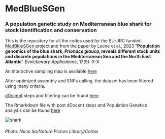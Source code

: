 # MedBlueSGen 
### A population genetic study on Mediterranean blue shark for stock identification and conservation
This is the repository for all the codes used for the EU-JRC funded [MedBlueSGen](https://sustainable-fisheries.ec.europa.eu/fisheries-genetics/projects-fisheries-genetics/medbluesgen_en) project and from the paper by Leone et al., 2023 "**Population genomics of the blue shark, *Prionace glauca*, reveals different stock units and discrete populations in the Mediterranean Sea and the North East Atlantic**" *Evolutionary Applications*, 17(9): X-X

An interactive sampling map is available [here](https://sustainable-fisheries.ec.europa.eu/fisheries-genetics/projects-fisheries-genetics/medbluesgen/dataset_en)

After optimized assembly and SNPs calling, the dataset has been filtered using many criteria.

[dDocent](https://www.ddocent.com/) steps and filtering can be found [here](https://github.com/leoneago/MedBlueSGen/tree/main/dDocent_pipeline) 

 The Rmarkdown file with post dDocent steps and Population Genetics analysis can be found [here](https://github.com/leoneago/MedBlueSGen/blob/main/R/MedBlueSGen_Rmarkdown.Rmd)
 

![shark](https://user-images.githubusercontent.com/51339439/162580700-63a773e1-d047-4efd-a07c-263bc4d4db96.jpg)
###### Photo: Nuno Sa/Nature Picture Library/Corbis
